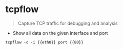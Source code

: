 # tcpflow

> Capture TCP traffic for debugging and analysis

- Show all data on the given interface and port

`tcpflow -c -i {{eth0}} port {{80}}`
